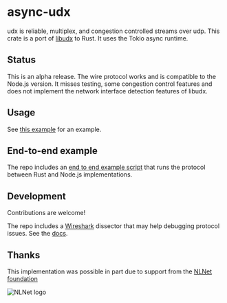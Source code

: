 # async-udx

udx is reliable, multiplex, and congestion controlled streams over udp. This crate is a port of [libudx](https://github.com/hyperswarm/libudx/) to Rust. It uses the Tokio async runtime.

## Status

This is an alpha release. The wire protocol works and is compatible to the Node.js version.
It misses testing, some congestion control features and does not implement the network interface detection features of libudx.

## Usage

See [this example](examples/simple.rs) for an example.

## End-to-end example

The repo includes an [end to end example script](end-to-end/README.md) that runs the protocol between Rust and Node.js implementations.

## Development

Contributions are welcome!

The repo includes a [Wireshark](https://www.wireshark.org/) dissector that may help debugging protocol issues. See the [docs](docs/wireshark/README.md).

## Thanks

This implementation was possible in part due to support from the [NLNet foundation](https://nlnet.nl)

![NLNet logo](https://nlnet.nl/logo/banner-160x60.jpg)
